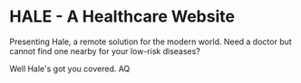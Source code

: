 # HALE - A Healthcare Website

Presenting Hale, a remote solution for the modern world. Need a doctor but cannot find one nearby for your low-risk diseases? 

Well Hale's got you covered. AQ